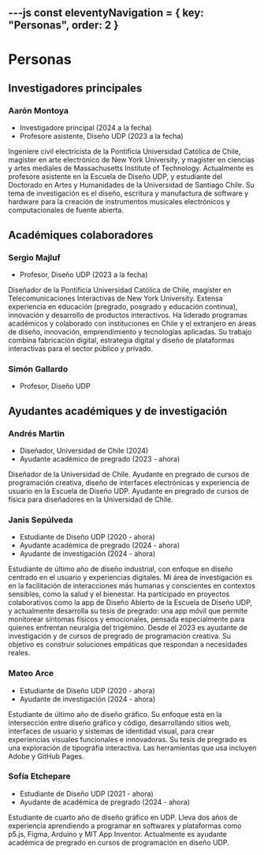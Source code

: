 ---js
const eleventyNavigation = {
 key: "Personas",
 order: 2
}
---

# Personas

## Investigadores principales

### Aarón Montoya

* Investigadore principal (2024 a la fecha)
* Profesore asistente, Diseño UDP (2023 a la fecha)

Ingeniere civil electricista de la Pontificia Universidad Católica de Chile, magíster en arte electrónico de New York University, y magíster en ciencias y artes mediales de Massachusetts Institute of Technology. Actualmente es profesore asistente en la Escuela de Diseño UDP, y estudiante del Doctorado en Artes y Humanidades de la Universidad de Santiago Chile. Su tema de investigación es el diseño, escritura y manufactura de software y hardware para la creación de instrumentos musicales electrónicos y computacionales de fuente abierta.

## Académiques colaboradores

### Sergio Majluf

* Profesor, Diseño UDP (2023 a la fecha)

Diseñador de la Pontificia Universidad Católica de Chile, magíster en Telecomunicaciones Interactivas de New York University. Extensa experiencia en educación (pregrado, posgrado y educación continua), innovación y desarrollo de productos interactivos. Ha liderado programas académicos y colaborado con instituciones en Chile y el extranjero en áreas de diseño, innovación, emprendimiento y tecnologías aplicadas. Su trabajo combina fabricación digital, estrategia digital y diseño de plataformas interactivas para el sector público y privado.

### Simón Gallardo

* Profesor, Diseño UDP

## Ayudantes académiques y de investigación

### Andrés Martin

* Diseñador, Universidad de Chile (2024)
* Ayudante académico de pregrado (2023 - ahora)

Diseñador de la Universidad de Chile. Ayudante en pregrado de cursos de programación creativa, diseño de interfaces electrónicas y experiencia de usuario en la Escuela de Diseño UDP. Ayudante en pregrado de cursos de física para diseñadores en la Universidad de Chile.

### Janis Sepúlveda

* Estudiante de Diseño UDP (2020 - ahora)
* Ayudante académica de pregrado (2024 - ahora)
* Ayudante de investigación (2024 - ahora)

Estudiante de último año de diseño industrial, con enfoque en diseño centrado en el usuario y experiencias digitales. Mi área de investigación es en la facilitación de interacciones más humanas y conscientes en contextos sensibles, como la salud y el bienestar. Ha participado en proyectos colaborativos como la app de Diseño Abierto de la Escuela de Diseño UDP, y actualmente desarrolla su tesis de pregrado: una app móvil que permite monitorear síntomas físicos y emocionales, pensada especialmente para quienes enfrentan neuralgia del trigémino. Desde el 2023 es ayudante de investigación y de cursos de pregrado de programación creativa. Su objetivo es construir soluciones empáticas que respondan a necesidades reales.

### Mateo Arce

* Estudiante de Diseño UDP (2020 - ahora)
* Ayudante de investigación (2024 - ahora)

Estudiante de último año de diseño gráfico. Su enfoque está en la intersección entre diseño gráfico y código, desarrollando sitios web, interfaces de usuario y sistemas de identidad visual, para crear experiencias visuales funcionales e innovadoras. Su tesis de pregrado es una exploración de  tipográfia interactiva. Las herramientas que usa incluyen Adobe y GitHub Pages.

### Sofía Etchepare

* Estudiante de Diseño UDP (2021 - ahora)
* Ayudante de académica de pregrado (2024 - ahora)

Estudiante de cuarto año de diseño gráfico en UDP. Lleva dos años de experiencia aprendiendo a programar en softwares y plataformas como p5.js, Figma, Arduino y MIT App Inventor. Actualmente es ayudante académica de pregrado en cursos de programación en diseño UDP.
